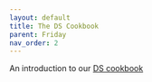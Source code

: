 ```yaml
---
layout: default
title: The DS Cookbook
parent: Friday
nav_order: 2
---
```


An introduction to our [DS cookbook](https://github.com/HCDigitalScholarship/ds-cookbook)
